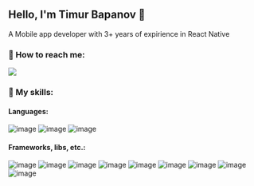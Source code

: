 ## Hello, I'm Timur Bapanov 👋


A Mobile app developer with 3+ years of expirience in React Native

### 📩 How to reach me:   

<a href="mailto:timur.bapanov@gmail.com" target="_blank" rel="nofollow">
    <img src="https://img.shields.io/badge/Gmail-D14836?style=for-the-badge&logo=gmail&logoColor=white" style="max-width:100%;">        
</a>



### 💪 My skills:
#### Languages:
![image](https://img.shields.io/badge/JavaScript-323330?style=for-the-badge&logo=javascript&logoColor=F7DF1E)
![image](https://img.shields.io/badge/typescript-3178C6?style=for-the-badge&logo=typescript&logoColor=white)
![image](https://img.shields.io/badge/dart-0175C2?style=for-the-badge&logo=dart&logoColor=white)

#### Frameworks, libs, etc.:
![image](https://img.shields.io/badge/HTML5-E34F26?style=for-the-badge&logo=html5&logoColor=white)
![image](https://img.shields.io/badge/CSS3-1572B6?style=for-the-badge&logo=css3&logoColor=white)
![image](https://img.shields.io/badge/React.js-323330?style=for-the-badge&logo=React&logoColor=61DAFB)
![image](https://img.shields.io/badge/React_native-61DAFB?style=for-the-badge&logo=React&logoColor=323330)
![image](https://img.shields.io/badge/Redux-764ABC?style=for-the-badge&logo=redux&logoColor=white)
![image](https://img.shields.io/badge/MobX-323330?style=for-the-badge&logo=mobx&logoColor=FF9955)
![image](https://img.shields.io/badge/reanimated-3-323330?style=for-the-badge&logo=reanimated&logoColor=FF9955)
![image](https://img.shields.io/badge/Apollo-311C87?style=for-the-badge&logo=apollographql)
![image](https://img.shields.io/badge/Fastlane-323330?style=for-the-badge&logo=fastlane)

<!--
### 📝 My stats:

<p align="center">
<img height="180em" src="https://github-readme-stats.vercel.app/api?username=tim7on&show_icons=true&hide_border=true&count_private=true&include_all_commits=true&theme=dracula" /> 
<img height="180em" src="https://github-readme-stats.vercel.app/api/top-langs/?username=tim7on&layout=compact&theme=dracula&show_icons=true&hide_border=true&count_private=true&include_all_commits=true" />
</p>
TimSSon/TimSSon is a ✨ special ✨ repository because its `README.md` (this file) appears on your GitHub profile.
You can click the Preview link to take a look at your changes.
--->
